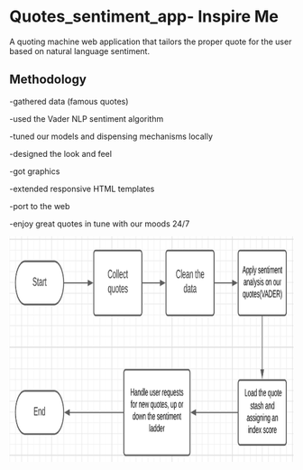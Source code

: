 # Quotes_sentiment_app- Inspire Me
A quoting machine web application that tailors the proper quote for the user based on natural language sentiment.

## Methodology

-gathered data (famous quotes)

-used the Vader NLP sentiment algorithm

-tuned our models and dispensing mechanisms locally

-designed the look and feel

-got graphics

-extended responsive HTML templates

-port to the web 

-enjoy great quotes in tune with our moods 24/7



<img align="center" height="400" width="600" alt="GIF" src="https://github.com/kashishmehra/Quotes_sentiment_app/blob/main/flowchart.png?raw=true" />
